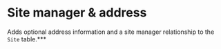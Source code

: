 # Site manager & address

Adds optional address information and a site manager relationship to the `Site` table.***
